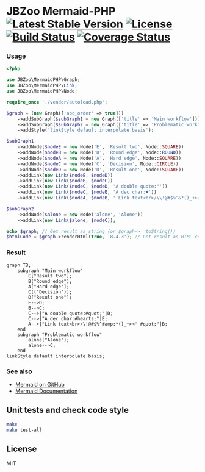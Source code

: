 # JBZoo Mermaid-PHP  [![Latest Stable Version](https://poser.pugx.org/JBZoo/Mermaid-PHP/v/stable)](https://packagist.org/packages/JBZoo/Mermaid-PHP) [![License](https://poser.pugx.org/JBZoo/Mermaid-PHP/license)](https://packagist.org/packages/JBZoo/Mermaid-PHP) [![Build Status](https://travis-ci.org/JBZoo/Mermaid-PHP.svg?branch=master)](https://travis-ci.org/JBZoo/Mermaid-PHP) [![Coverage Status](https://coveralls.io/repos/github/JBZoo/Mermaid-PHP/badge.svg?branch=master)](https://coveralls.io/github/JBZoo/Mermaid-PHP?branch=master)

### Usage

```php
<?php

use JBZoo\MermaidPHP\Graph;
use JBZoo\MermaidPHP\Link;
use JBZoo\MermaidPHP\Node;

require_once './vendor/autoload.php';

$graph = (new Graph(['abc_order' => true]))
    ->addSubGraph($subGraph1 = new Graph(['title' => 'Main workflow']))
    ->addSubGraph($subGraph2 = new Graph(['title' => 'Problematic workflow']))
    ->addStyle('linkStyle default interpolate basis');

$subGraph1
    ->addNode($nodeE = new Node('E', 'Result two', Node::SQUARE))
    ->addNode($nodeB = new Node('B', 'Round edge', Node::ROUND))
    ->addNode($nodeA = new Node('A', 'Hard edge', Node::SQUARE))
    ->addNode($nodeC = new Node('C', 'Decision', Node::CIRCLE))
    ->addNode($nodeD = new Node('D', 'Result one', Node::SQUARE))
    ->addLink(new Link($nodeE, $nodeD))
    ->addLink(new Link($nodeB, $nodeC))
    ->addLink(new Link($nodeC, $nodeD, 'A double quote:"'))
    ->addLink(new Link($nodeC, $nodeE, 'A dec char:♥'))
    ->addLink(new Link($nodeA, $nodeB, ' Link text<br>/\\!@#$%^&*()_+><\' " '));

$subGraph2
    ->addNode($alone = new Node('alone', 'Alone'))
    ->addLink(new Link($alone, $nodeC));

echo $graph; // Get result as string (or $graph->__toString())
$htmlCode = $graph->renderHtml(true, '8.4.3'); // Get result as HTML code for debugging 
```

### Result

```
graph TB;
    subgraph "Main workflow"
        E["Result two"];
        B("Round edge");
        A["Hard edge"];
        C(("Decision"));
        D["Result one"];
        E-->D;
        B-->C;
        C-->|"A double quote:#quot;"|D;
        C-->|"A dec char:#hearts;"|E;
        A-->|"Link text<br>/\!@#$%^#amp;*()_+><' #quot;"|B;
    end
    subgraph "Problematic workflow"
        alone("Alone");
        alone-->C;
    end
linkStyle default interpolate basis;
```

### See also
 - [Mermaid on GitHub](https://github.com/knsv/mermaid)
 - [Mermaid Documentation](https://mermaidjs.github.io/)

## Unit tests and check code style
```sh
make
make test-all
```


## License

MIT
